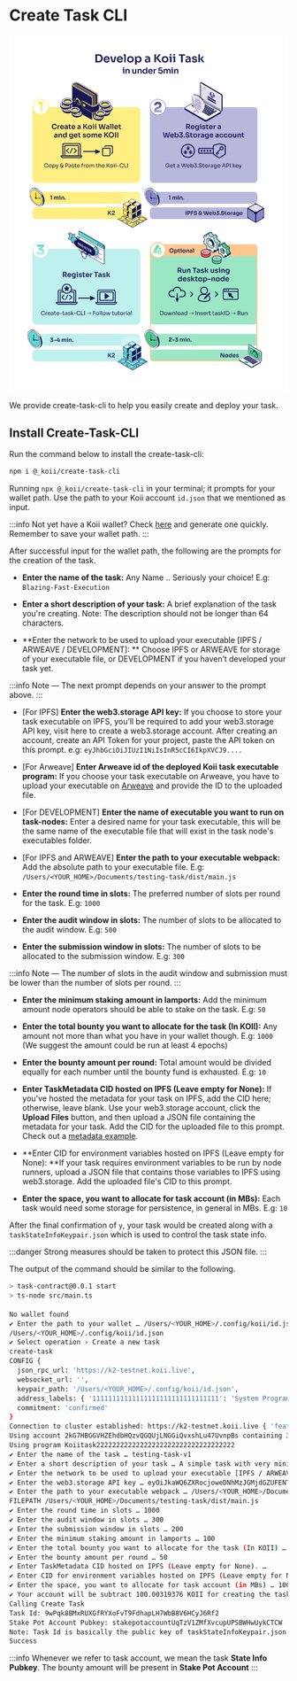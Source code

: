 # Create Task CLI

![Banner](./img/DEV%20koii%20task.png)

We provide create-task-cli to help you easily create and deploy your task.

## Install Create-Task-CLI

Run the command below to install the create-task-cli:

```bash
npm i @_koii/create-task-cli
```
Running ```npx @_koii/create-task-cli``` in your terminal; it prompts for your wallet path. Use the path to your Koii account ```id.json``` that we mentioned as input.

:::info
Not yet have a Koii wallet? Check [here](using-the-cli) and generate one quickly. Remember to save your wallet path.
:::

After successful input for the wallet path, the following are the prompts for the creation of the task.

- **Enter the name of the task:** Any Name .. Seriously your choice! E.g: ```Blazing-Fast-Execution```

- **Enter a short description of your task:** A brief explanation of the task you're creating. Note: The description should not be longer than  64 characters.

- **Enter the network to be used to upload your executable [IPFS / ARWEAVE / DEVELOPMENT]: ** Choose IPFS or ARWEAVE for storage of your executable file, or DEVELOPMENT if you haven’t developed your task yet.

:::info
Note — The next prompt depends on your answer to the prompt above.
:::

- [For IPFS] **Enter the web3.storage API key:** If you choose to store your task executable on IPFS, you’ll be required to add your web3.storage API key, visit here to create a web3.storage account. After creating an account, create an API Token for your project, paste the API token on this prompt. e.g: ```eyJhbGciOiJIUzI1NiIsInR5cCI6IkpXVCJ9....```

- [For Arweave] **Enter Arweave id of the deployed Koii task executable program:** If you choose your task executable on Arweave, you have to upload your executable on [Arweave](https://www.arweave.org/) and provide the ID to the uploaded file.

- [For DEVELOPMENT] **Enter the name of executable you want to run on task-nodes:** Enter a desired name for your task executable, this will be the same name of the executable file that will exist in the task node's executables folder.

- [For IPFS and ARWEAVE] **Enter the path to your executable webpack:** Add the absolute path to your executable file. E.g: ```/Users/<YOUR_HOME>/Documents/testing-task/dist/main.js```

- **Enter the round time in slots:** The preferred number of slots per round for the task. E.g: ```1000```

- **Enter the audit window in slots:** The number of slots to be allocated to the audit window. E.g: ```500```

- **Enter the submission window in slots:** The number of slots to be allocated to the submission window. E.g: ```300```

:::info
Note — The number of slots in the audit window and submission must be lower than the number of slots per round.
:::

- **Enter the minimum staking amount in lamports:** Add the minimum amount node operators should be able to stake on the task. E.g: ```50```

- **Enter the total bounty you want to allocate for the task (In KOII):** Any amount not more than what you have in your wallet though. E.g: ```1000``` (We suggest the amount could be run at least 4 epochs)

- **Enter the bounty amount per round:** Total amount would be divided equally for each number until the bounty fund is exhausted. E.g: ```10```

- **Enter TaskMetadata CID hosted on IPFS (Leave empty for None):** If you've hosted the metadata for your task on IPFS, add the CID here; otherwise, leave blank. Use your web3.storage account, click the **Upload Files** button, and then upload a JSON file containing the metadata for your task. Add the CID for the uploaded file to this prompt. Check out a [metadata example](/).

- **Enter CID for environment variables hosted on IPFS (Leave empty for None): **If your task requires environment variables to be run by node runners, upload a JSON file that contains those variables to IPFS using web3.storage. Add the uploaded file's CID to this prompt.

- **Enter the space, you want to allocate for task account (in MBs):** Each task would need some storage for persistence, in general in MBs. E.g: ``10``

After the final confirmation of ```y```, your task would be created along with  a ```taskStateInfoKeypair.json``` which is used to control the task state info.

:::danger
Strong measures should be taken to protect this JSON file.
:::

The output of the command should be similar to the following.

```bash
> task-contract@0.0.1 start
> ts-node src/main.ts

No wallet found
✔ Enter the path to your wallet … /Users/<YOUR_HOME>/.config/koii/id.json
/Users/<YOUR_HOME>/.config/koii/id.json
✔ Select operation › Create a new task
create-task
CONFIG {
  json_rpc_url: 'https://k2-testnet.koii.live',
  websocket_url: '',
  keypair_path: '/Users/<YOUR_HOME>/.config/koii/id.json',
  address_labels: { '11111111111111111111111111111111': 'System Program' },
  commitment: 'confirmed'
}
Connection to cluster established: https://k2-testnet.koii.live { 'feature-set': 167192737, 'solana-core': '1.10.0' }
Using account 2kG7HBGGVHZEhdbHQzvQGQUjLNGGiQvxshLu47UvnpBs containing 329.992521 SOL to pay for fees
Using program Koiitask22222222222222222222222222222222222
✔ Enter the name of the task … testing-task-v1
✔ Enter a short description of your task … A simple task with very minimal logic
✔ Enter the network to be used to upload your executable [IPFS / ARWEAVE / DEVELOPMENT] … IPFS
✔ Enter the web3.storage API key … eyOiJkaWQ6ZXRocjoweDNhMzJGMjdGZUFENTU0RGRDRDAyRGVFRTZmNzcyRjQxN0MzYzdkMTsIm5hbWUiOiJzYXZpbmdIaX
✔ Enter the path to your executable webpack … /Users/<YOUR_HOME>/Documents/testing-task/dist/main.js
FILEPATH /Users/<YOUR_HOME>/Documents/testing-task/dist/main.js
✔ Enter the round time in slots … 1000
✔ Enter the audit window in slots … 300
✔ Enter the submission window in slots … 200
✔ Enter the minimum staking amount in lamports … 100
✔ Enter the total bounty you want to allocate for the task (In KOII) … 100
✔ Enter the bounty amount per round … 50
✔ Enter TaskMetadata CID hosted on IPFS (Leave empty for None). … 
✔ Enter CID for environment variables hosted on IPFS (Leave empty for None). … 
✔ Enter the space, you want to allocate for task account (in MBs) … 100
✔ Your account will be subtract 100.00319376 KOII for creating the task, which includes the rent exemption and bounty amount fees … yes
Calling Create Task
Task Id: 9wPqk8BMxRUXGfRYXoFvT9FdhapLH7WbB8V6HCyJ6Rf2
Stake Pot Account Pubkey: stakepotaccountUqTzV1ZMfXvcupUPSBWHwUykCTCW
Note: Task Id is basically the public key of taskStateInfoKeypair.json
Success
```

:::info
Whenever we refer to task account, we mean the task **State Info Pubkey**.
The bounty amount will be present in **Stake Pot Account**
:::